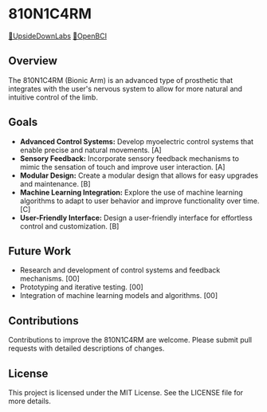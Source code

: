 # 810N1C4RM

[🔗UpsideDownLabs](https://upsidedownlabs.tech/)
[🔗OpenBCI](https://openbci.com/)

## Overview

The 810N1C4RM (Bionic Arm) is an advanced type of prosthetic that integrates with the user's nervous system to allow for more natural and intuitive control of the limb.

## Goals

- **Advanced Control Systems:** Develop myoelectric control systems that enable precise and natural movements. [A]
- **Sensory Feedback:** Incorporate sensory feedback mechanisms to mimic the sensation of touch and improve user interaction. [A]
- **Modular Design:** Create a modular design that allows for easy upgrades and maintenance. [B]
- **Machine Learning Integration:** Explore the use of machine learning algorithms to adapt to user behavior and improve functionality over time. [C]
- **User-Friendly Interface:** Design a user-friendly interface for effortless control and customization. [B]

## Future Work

- Research and development of control systems and feedback mechanisms. [00]
- Prototyping and iterative testing. [00]
- Integration of machine learning models and algorithms. [00]

## Contributions
Contributions to improve the 810N1C4RM are welcome. Please submit pull requests with detailed descriptions of changes.

## License
This project is licensed under the MIT License. See the LICENSE file for more details.
